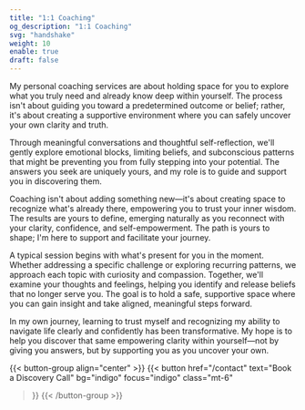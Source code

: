 ```yaml
---
title: "1:1 Coaching"
og_description: "1:1 Coaching"
svg: "handshake"
weight: 10
enable: true
draft: false
---
```

My personal coaching services are about holding space for you to explore what you truly need and already know deep within yourself. The process isn't about guiding you toward a predetermined outcome or belief; rather, it's about creating a supportive environment where you can safely uncover your own clarity and truth.

Through meaningful conversations and thoughtful self-reflection, we'll gently explore emotional blocks, limiting beliefs, and subconscious patterns that might be preventing you from fully stepping into your potential. The answers you seek are uniquely yours, and my role is to guide and support you in discovering them.

Coaching isn't about adding something new—it's about creating space to recognize what's already there, empowering you to trust your inner wisdom. The results are yours to define, emerging naturally as you reconnect with your clarity, confidence, and self-empowerment. The path is yours to shape; I'm here to support and facilitate your journey.

A typical session begins with what's present for you in the moment. Whether addressing a specific challenge or exploring recurring patterns, we approach each topic with curiosity and compassion. Together, we'll examine your thoughts and feelings, helping you identify and release beliefs that no longer serve you. The goal is to hold a safe, supportive space where you can gain insight and take aligned, meaningful steps forward.

In my own journey, learning to trust myself and recognizing my ability to navigate life clearly and confidently has been transformative. My hope is to help you discover that same empowering clarity within yourself—not by giving you answers, but by supporting you as you uncover your own.

{{< button-group align="center" >}}
{{< button
    href="/contact"
    text="Book a Discovery Call"
    bg="indigo"
    focus="indigo"
    class="mt-6"
  >}}
  {{< /button-group >}}
